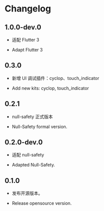 # Changelog

## 1.0.0-dev.0

* 适配 Flutter 3

* Adapt Flutter 3

## 0.3.0

* 新增 UI 调试插件：cyclop、touch_indicator

* Add new kits: cyclop, touch_indicator

## 0.2.1

* null-safety 正式版本

* Null-Safety formal version.

## 0.2.0-dev.0

* 适配 null-safety

* Adapted Null-Safety.

## 0.1.0

* 发布开源版本。

* Release opensource version.
